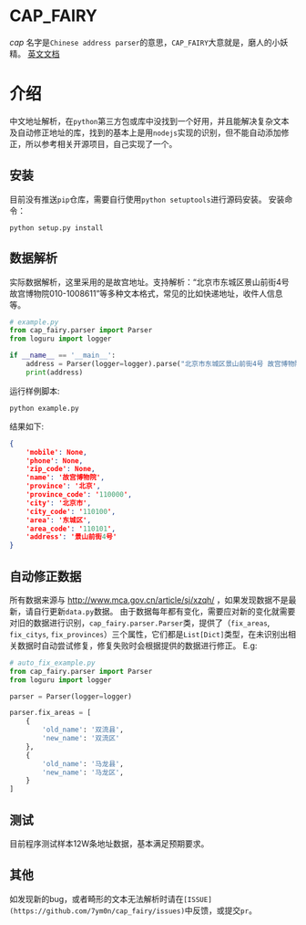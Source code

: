 # CAP_FAIRY
*cap* 名字是`Chinese address parser`的意思，`CAP_FAIRY`大意就是，磨人的小妖精。 [英文文档](README.md)

# 介绍
中文地址解析，在`python`第三方包或库中没找到一个好用，并且能解决复杂文本及自动修正地址的库，找到的基本上是用`nodejs`实现的识别，但不能自动添加修正，所以参考相关开源项目，自己实现了一个。

## 安装
目前没有推送`pip`仓库，需要自行使用`python setuptools`进行源码安装。
安装命令：
```shell
python setup.py install
```

## 数据解析
实际数据解析，这里采用的是故宫地址。支持解析：“北京市东城区景山前街4号 故宫博物院010-1008611”等多种文本格式，常见的比如快递地址，收件人信息等。
```python
# example.py
from cap_fairy.parser import Parser
from loguru import logger

if __name__ == '__main__':
    address = Parser(logger=logger).parse("北京市东城区景山前街4号 故宫博物院")
    print(address)
```

运行样例脚本:
```shell
python example.py
```

结果如下:
```json
{
    'mobile': None,
    'phone': None,
    'zip_code': None,
    'name': '故宫博物院',
    'province': '北京',
    'province_code': '110000',
    'city': '北京市',
    'city_code': '110100',
    'area': '东城区',
    'area_code': '110101',
    'address': '景山前街4号'
}
```

## 自动修正数据
所有数据来源与 http://www.mca.gov.cn/article/sj/xzqh/ ，如果发现数据不是最新，请自行更新`data.py`数据。
由于数据每年都有变化，需要应对新的变化就需要对旧的数据进行识别，`cap_fairy.parser.Parser`类，提供了（`fix_areas`, `fix_citys`, `fix_provinces`）三个属性，它们都是`List[Dict]`类型，在未识别出相关数据时自动尝试修复，修复失败时会根据提供的数据进行修正。
E.g:
```python
# auto_fix_example.py
from cap_fairy.parser import Parser
from loguru import logger

parser = Parser(logger=logger)

parser.fix_areas = [
    {
        'old_name': '双流县',
        'new_name': '双流区'
    },
    {
        'old_name': '马龙县',
        'new_name': '马龙区',
    }
]

```
## 测试
目前程序测试样本12W条地址数据，基本满足预期要求。

## 其他
如发现新的bug，或者畸形的文本无法解析时请在`[ISSUE](https://github.com/7ym0n/cap_fairy/issues)`中反馈，或提交`pr`。
